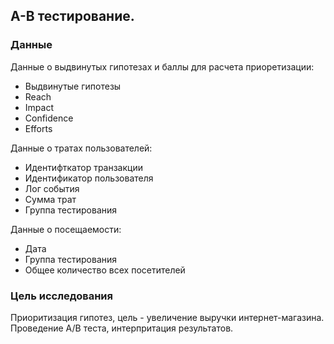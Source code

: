 ## A-B тестирование.
### Данные
Данные о выдвинутых гипотезах и баллы для расчета приоретизации:
 - Выдвинутые гипотезы
 - Reach			
 - Impact
 - Confidence
 - Efforts

Данные о тратах пользователей:
- Идентифткатор транзакции
- Идентификатор пользователя
- Лог события
- Сумма трат
- Группа тестирования

Данные о посещаемости:
- Дата
- Группа тестирования
- Общее количество всех посетителей
### Цель исследования
Приоритизация гипотез, цель - увеличение выручки интернет-магазина. Проведение А/В теста, интерпритация результатов.
